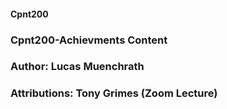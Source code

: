 #### Cpnt200

### Cpnt200-Achievments Content

### Author: Lucas Muenchrath

### Attributions: Tony Grimes (Zoom Lecture)
